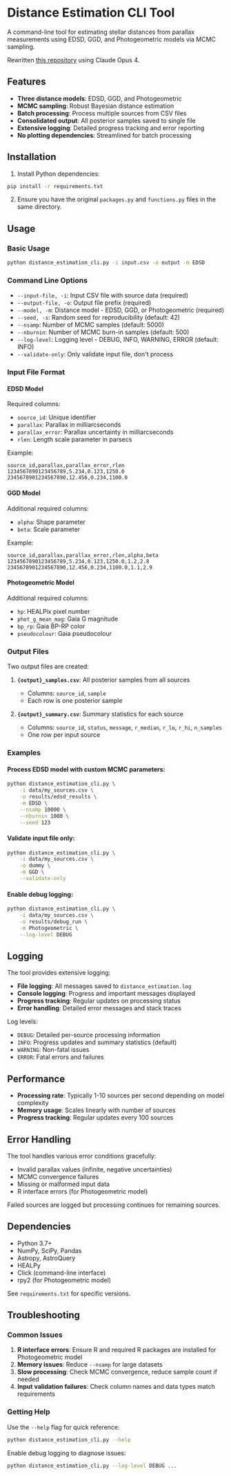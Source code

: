 # Distance Estimation CLI Tool

A command-line tool for estimating stellar distances from parallax measurements using EDSD, GGD, and Photogeometric models via MCMC sampling.

Rewritten [this repository](https://github.com/ElisaHaas25/Interactive-Distance-Estimation) using Claude Opus 4.

## Features

- **Three distance models**: EDSD, GGD, and Photogeometric
- **MCMC sampling**: Robust Bayesian distance estimation
- **Batch processing**: Process multiple sources from CSV files
- **Consolidated output**: All posterior samples saved to single file
- **Extensive logging**: Detailed progress tracking and error reporting
- **No plotting dependencies**: Streamlined for batch processing

## Installation

1. Install Python dependencies:

```bash
pip install -r requirements.txt
```

2. Ensure you have the original `packages.py` and `functions.py` files in the same directory.

## Usage

### Basic Usage

```bash
python distance_estimation_cli.py -i input.csv -o output -m EDSD
```

### Command Line Options

- `--input-file, -i`: Input CSV file with source data (required)
- `--output-file, -o`: Output file prefix (required)
- `--model, -m`: Distance model - EDSD, GGD, or Photogeometric (required)
- `--seed, -s`: Random seed for reproducibility (default: 42)
- `--nsamp`: Number of MCMC samples (default: 5000)
- `--nburnin`: Number of MCMC burn-in samples (default: 500)
- `--log-level`: Logging level - DEBUG, INFO, WARNING, ERROR (default: INFO)
- `--validate-only`: Only validate input file, don't process

### Input File Format

#### EDSD Model

Required columns:

- `source_id`: Unique identifier
- `parallax`: Parallax in milliarcseconds
- `parallax_error`: Parallax uncertainty in milliarcseconds
- `rlen`: Length scale parameter in parsecs

Example:

```csv
source_id,parallax,parallax_error,rlen
1234567890123456789,5.234,0.123,1250.0
2345678901234567890,12.456,0.234,1100.0
```

#### GGD Model

Additional required columns:

- `alpha`: Shape parameter
- `beta`: Scale parameter

Example:

```csv
source_id,parallax,parallax_error,rlen,alpha,beta
1234567890123456789,5.234,0.123,1250.0,1.2,2.8
2345678901234567890,12.456,0.234,1100.0,1.1,2.9
```

#### Photogeometric Model

Additional required columns:

- `hp`: HEALPix pixel number
- `phot_g_mean_mag`: Gaia G magnitude
- `bp_rp`: Gaia BP-RP color
- `pseudocolour`: Gaia pseudocolour

### Output Files

Two output files are created:

1. **`{output}_samples.csv`**: All posterior samples from all sources

   - Columns: `source_id`, `sample`
   - Each row is one posterior sample
2. **`{output}_summary.csv`**: Summary statistics for each source

   - Columns: `source_id`, `status`, `message`, `r_median`, `r_lo`, `r_hi`, `n_samples`
   - One row per input source

### Examples

#### Process EDSD model with custom MCMC parameters:

```bash
python distance_estimation_cli.py \
    -i data/my_sources.csv \
    -o results/edsd_results \
    -m EDSD \
    --nsamp 10000 \
    --nburnin 1000 \
    --seed 123
```

#### Validate input file only:

```bash
python distance_estimation_cli.py \
    -i data/my_sources.csv \
    -o dummy \
    -m GGD \
    --validate-only
```

#### Enable debug logging:

```bash
python distance_estimation_cli.py \
    -i data/my_sources.csv \
    -o results/debug_run \
    -m Photogeometric \
    --log-level DEBUG
```

## Logging

The tool provides extensive logging:

- **File logging**: All messages saved to `distance_estimation.log`
- **Console logging**: Progress and important messages displayed
- **Progress tracking**: Regular updates on processing status
- **Error handling**: Detailed error messages and stack traces

Log levels:

- `DEBUG`: Detailed per-source processing information
- `INFO`: Progress updates and summary statistics (default)
- `WARNING`: Non-fatal issues
- `ERROR`: Fatal errors and failures

## Performance

- **Processing rate**: Typically 1-10 sources per second depending on model complexity
- **Memory usage**: Scales linearly with number of sources
- **Progress tracking**: Regular updates every 100 sources

## Error Handling

The tool handles various error conditions gracefully:

- Invalid parallax values (infinite, negative uncertainties)
- MCMC convergence failures
- Missing or malformed input data
- R interface errors (for Photogeometric model)

Failed sources are logged but processing continues for remaining sources.

## Dependencies

- Python 3.7+
- NumPy, SciPy, Pandas
- Astropy, AstroQuery
- HEALPy
- Click (command-line interface)
- rpy2 (for Photogeometric model)

See `requirements.txt` for specific versions.

## Troubleshooting

### Common Issues

1. **R interface errors**: Ensure R and required R packages are installed for Photogeometric model
2. **Memory issues**: Reduce `--nsamp` for large datasets
3. **Slow processing**: Check MCMC convergence, reduce sample count if needed
4. **Input validation failures**: Check column names and data types match requirements

### Getting Help

Use the `--help` flag for quick reference:

```bash
python distance_estimation_cli.py --help
```

Enable debug logging to diagnose issues:

```bash
python distance_estimation_cli.py --log-level DEBUG ...
```
